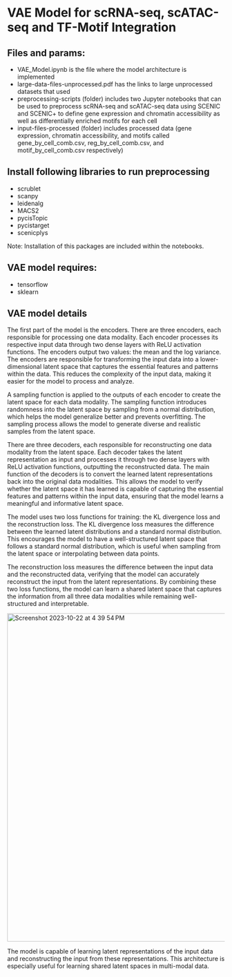 # VAE Model for scRNA-seq, scATAC-seq and TF-Motif Integration

## Files and params:

- VAE_Model.ipynb is the file where the model architecture is implemented
- large-data-files-unprocessed.pdf has the links to large unprocessed datasets that used
- preprocessing-scripts (folder) includes two Jupyter notebooks that can be used to preprocess scRNA-seq and scATAC-seq data using SCENIC and SCENIC+ to define gene expression and chromatin accessibility as well as differentially enriched motifs for each cell
- input-files-processed (folder) includes processed data (gene expression, chromatin accessibility, and motifs called gene_by_cell_comb.csv, reg_by_cell_comb.csv, and motif_by_cell_comb.csv respectively)

## Install following libraries to run preprocessing
- scrublet
- scanpy
- leidenalg
- MACS2
- pycisTopic
- pycistarget
- scenicplys

Note: Installation of this packages are included within the notebooks.

## VAE model requires:
- tensorflow
- sklearn

## VAE model details
The first part of the model is the encoders. There are three encoders, each responsible for processing one data modality. Each encoder processes its respective input data through two dense layers with ReLU activation functions. The encoders output two values: the mean and the log variance. The encoders are responsible for transforming the input data into a lower-dimensional latent space that captures the essential features and patterns within the data. This reduces the complexity of the input data, making it easier for the model to process and analyze.

A sampling function is applied to the outputs of each encoder to create the latent space for each data modality. The sampling function introduces randomness into the latent space by sampling from a normal distribution, which helps the model generalize better and prevents overfitting. The sampling process allows the model to generate diverse and realistic samples from the latent space.

There are three decoders, each responsible for reconstructing one data modality from the latent space. Each decoder takes the latent representation as input and processes it through two dense layers with ReLU activation functions, outputting the reconstructed data. The main function of the decoders is to convert the learned latent representations back into the original data modalities. This allows the model to verify whether the latent space it has learned is capable of capturing the essential features and patterns within the input data, ensuring that the model learns a meaningful and informative latent space.

The model uses two loss functions for training: the KL divergence loss and the reconstruction loss. The KL divergence loss measures the difference between the learned latent distributions and a standard normal distribution. This encourages the model to have a well-structured latent space that follows a standard normal distribution, which is useful when sampling from the latent space or interpolating between data points.

The reconstruction loss measures the difference between the input data and the reconstructed data, verifying that the model can accurately reconstruct the input from the latent representations. By combining these two loss functions, the model can learn a shared latent space that captures the information from all three data modalities while remaining well-structured and interpretable.

<img width="760" alt="Screenshot 2023-10-22 at 4 39 54 PM" src="https://github.com/sk4698/VAE-Model-for-scRNA-seq-scATAC-seq-and-TF-Motif-Integration/assets/72621878/0ac292d0-b892-4c7a-aa16-d8b19a948d51">

The model is capable of learning latent representations of the input data and reconstructing the input from these representations. This architecture is especially useful for learning shared latent spaces in multi-modal data.
